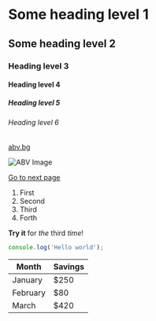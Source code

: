 # Some heading level 1

## Some heading level 2

### Heading level 3

#### Heading level 4

##### Heading level 5

###### Heading level 6


[abv.bg](https://www.abv.bg)

![ABV Image](https://www.abv.bg/i/abv-logo.svg)

[Go to next page](second.md)

1. First
2. Second
3. Third
4. Forth
    
**Try it** for _the_ third *time*!

```js
console.log('Hello world');
```
| Month    | Savings |
| -------- | ------- |
| January  | $250    |
| February | $80     |
| March    | $420    |


